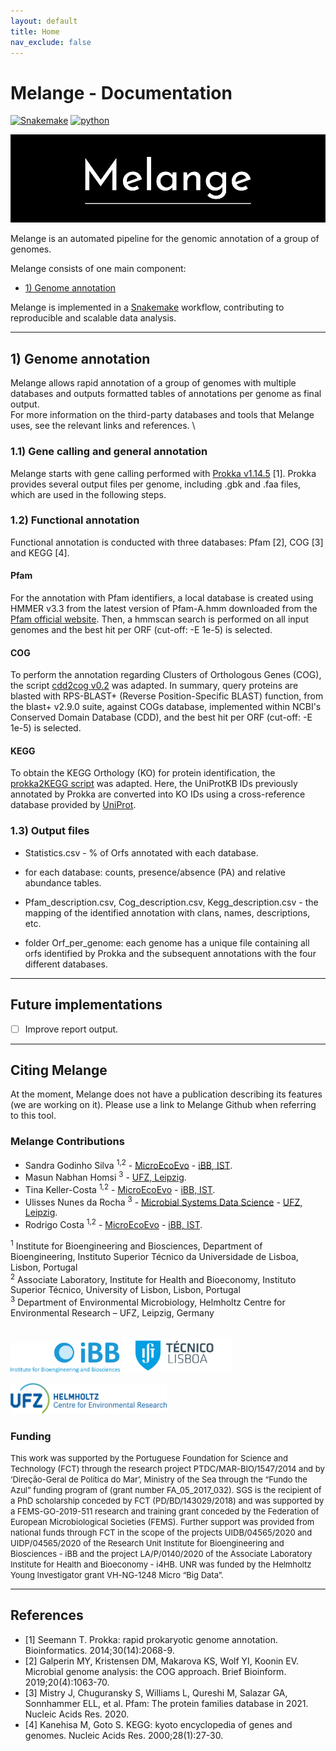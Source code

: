 ```yaml
---
layout: default
title: Home
nav_exclude: false
---
```


# Melange - Documentation

[![Snakemake](https://img.shields.io/badge/snakemake-≥5.31-brightgreen.svg)](https://snakemake.bitbucket.io)
[![python](https://img.shields.io/badge/python-≥3.8-brightgreen.svg)](https://www.python.org/)

![Header](melangev2_small.png)

Melange is an automated pipeline for the genomic annotation of a group of genomes.

Melange consists of one main component:  
* [1) Genome annotation](#1-genome-annotation)

Melange is implemented in a [Snakemake](https://snakemake.readthedocs.io/en/stable/#) workflow, contributing to reproducible and scalable data analysis. 

* * *


## 1) Genome annotation
Melange allows rapid annotation of a group of genomes with multiple databases and outputs formatted tables of annotations per genome as final output. \
For more information on the third-party databases and tools that Melange uses, see the relevant links and references. \

### 1.1) Gene calling and general annotation
Melange starts with gene calling performed with [Prokka v1.14.5](https://github.com/tseemann/prokka) [1]. Prokka provides several output files per genome, including .gbk and .faa files, which are used in the following steps. 

### 1.2) Functional annotation
Functional annotation is conducted with three databases: Pfam [2], COG [3] and KEGG [4]. 
#### Pfam
For the annotation with Pfam identifiers, a local database is created using HMMER v3.3 from the latest version of Pfam-A.hmm downloaded from the [Pfam official website](http://pfam.xfam.org/). Then, a hmmscan search is performed on all input genomes and the best hit per ORF (cut-off: -E 1e-5) is selected. 

#### COG
To perform the annotation regarding Clusters of Orthologous Genes (COG), the script [cdd2cog v0.2](https://github.com/aleimba/bac-genomics-scripts/tree/master/cdd2cog)  was adapted. In summary, query proteins are blasted with RPS-BLAST+ (Reverse Position-Specific BLAST) function, from the blast+ v2.9.0 suite, against COGs database, implemented within NCBI's Conserved Domain Database (CDD), and the best hit per ORF (cut-off: -E 1e-5) is selected. 

#### KEGG
To obtain the KEGG Orthology (KO) for protein identification, the [prokka2KEGG script](https://github.com/SilentGene/Bio-py/tree/master/prokka2kegg) was adapted. Here, the UniProtKB IDs previously annotated by Prokka are converted into KO IDs using a cross-reference database provided by [UniProt](https://www.uniprot.org/). 

### 1.3) Output files
- Statistics.csv - % of Orfs annotated with each database.

- for each database: counts, presence/absence (PA) and relative abundance tables.

- Pfam_description.csv, Cog_description.csv, Kegg_description.csv - the mapping of the identified annotation with clans, names, descriptions, etc.

- folder Orf_per_genome: each genome has a unique file containing all orfs identified by Prokka and the subsequent annotations with the four different databases.

* * *

## Future implementations
- [ ] Improve report output.

* * *


## Citing Melange
At the moment, Melange does not have a publication describing its features (we are working on it). Please use a link to Melange Github when referring to this tool.


### Melange Contributions
* Sandra Godinho Silva <sup>1,2</sup> - [MicroEcoEvo](https://www.facebook.com/MicroEcoEvo/) - [iBB, IST](https://ibb.tecnico.ulisboa.pt/).
* Masun Nabhan Homsi <sup>3</sup> - [UFZ, Leipzig](https://www.ufz.de/).
* Tina Keller-Costa <sup>1,2</sup> - [MicroEcoEvo](https://www.facebook.com/MicroEcoEvo/) - [iBB, IST](https://ibb.tecnico.ulisboa.pt/).
* Ulisses Nunes da Rocha <sup>3</sup> - [Microbial Systems Data Science](https://www.ufz.de/index.php?de=43659) - [UFZ, Leipzig](https://www.ufz.de/).
* Rodrigo Costa <sup>1,2</sup> - [MicroEcoEvo](https://www.facebook.com/MicroEcoEvo/) - [iBB, IST](https://ibb.tecnico.ulisboa.pt/).

<sup>1</sup> Institute for Bioengineering and Biosciences, Department of Bioengineering, Instituto Superior Técnico da Universidade de Lisboa, Lisbon, Portugal \
<sup>2</sup> Associate Laboratory, Institute for Health and Bioeconomy, Instituto Superior Técnico, University of Lisbon, Lisbon, Portugal \
<sup>3</sup> Department of Environmental Microbiology, Helmholtz Centre for Environmental Research – UFZ, Leipzig, Germany 

\
<img src="./images/IBB-Logo.png" width="175">  <img src="./images/IST.jpg" width="175">   

<img src="./images/ufz.png" width="250">
 

### Funding
<font size="2"> This work was supported by the Portuguese Foundation for Science and Technology (FCT) through the research project PTDC/MAR-BIO/1547/2014 and by ‘Direção-Geral de Política do Mar’, Ministry of the Sea through the “Fundo the Azul” funding program of  (grant number FA_05_2017_032). SGS is the recipient of a PhD scholarship conceded by FCT (PD/BD/143029/2018) and was supported by a FEMS-GO-2019-511 research and training grant conceded by the Federation of European Microbiological Societies (FEMS). Further support was provided from national funds through FCT in the scope of the projects UIDB/04565/2020 and UIDP/04565/2020 of the Research Unit Institute for Bioengineering and Biosciences - iBB and the project LA/P/0140/2020 of the Associate Laboratory Institute for Health and Bioeconomy - i4HB. UNR was funded by the Helmholtz Young Investigator grant VH-NG-1248 Micro “Big Data”. </font>

* * *

## References

* [1]	Seemann T. Prokka: rapid prokaryotic genome annotation. Bioinformatics. 2014;30(14):2068-9. 
* [2]	Galperin MY, Kristensen DM, Makarova KS, Wolf YI, Koonin EV. Microbial genome analysis: the COG approach. Brief Bioinform. 2019;20(4):1063-70. 
* [3]	Mistry J, Chuguransky S, Williams L, Qureshi M, Salazar GA, Sonnhammer ELL, et al. Pfam: The protein families database in 2021. Nucleic Acids Res. 2020. 
* [4]	Kanehisa M, Goto S. KEGG: kyoto encyclopedia of genes and genomes. Nucleic Acids Res. 2000;28(1):27-30.

